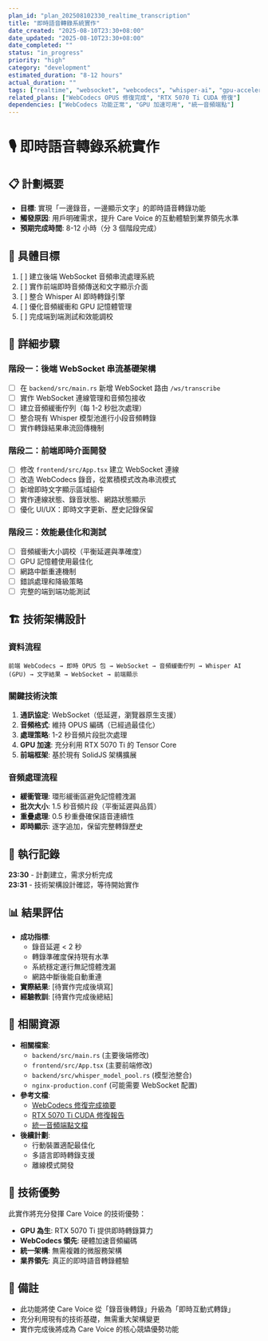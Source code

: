 ```yaml
---
plan_id: "plan_202508102330_realtime_transcription"
title: "即時語音轉錄系統實作"
date_created: "2025-08-10T23:30+08:00"
date_updated: "2025-08-10T23:30+08:00"
date_completed: ""
status: "in_progress"
priority: "high"
category: "development"
estimated_duration: "8-12 hours"
actual_duration: ""
tags: ["realtime", "websocket", "webcodecs", "whisper-ai", "gpu-acceleration"]
related_plans: ["WebCodecs OPUS 修復完成", "RTX 5070 Ti CUDA 修復"]
dependencies: ["WebCodecs 功能正常", "GPU 加速可用", "統一音頻端點"]
---
```


# 🎙️ 即時語音轉錄系統實作

## 📋 計劃概要
- **目標**: 實現「一邊錄音，一邊顯示文字」的即時語音轉錄功能
- **觸發原因**: 用戶明確需求，提升 Care Voice 的互動體驗到業界領先水準
- **預期完成時間**: 8-12 小時（分 3 個階段完成）

## 🎯 具體目標
1. [ ] 建立後端 WebSocket 音頻串流處理系統
2. [ ] 實作前端即時音頻傳送和文字顯示介面
3. [ ] 整合 Whisper AI 即時轉錄引擎
4. [ ] 優化音頻緩衝和 GPU 記憶體管理
5. [ ] 完成端到端測試和效能調校

## 📝 詳細步驟

### 階段一：後端 WebSocket 串流基礎架構
- [ ] 在 `backend/src/main.rs` 新增 WebSocket 路由 `/ws/transcribe`
- [ ] 實作 WebSocket 連線管理和音頻包接收
- [ ] 建立音頻緩衝佇列（每 1-2 秒批次處理）
- [ ] 整合現有 Whisper 模型池進行小段音頻轉錄
- [ ] 實作轉錄結果串流回傳機制

### 階段二：前端即時介面開發
- [ ] 修改 `frontend/src/App.tsx` 建立 WebSocket 連線
- [ ] 改造 WebCodecs 錄音，從累積模式改為串流模式
- [ ] 新增即時文字顯示區域組件
- [ ] 實作連線狀態、錄音狀態、網路狀態顯示
- [ ] 優化 UI/UX：即時文字更新、歷史記錄保留

### 階段三：效能最佳化和測試
- [ ] 音頻緩衝大小調校（平衡延遲與準確度）
- [ ] GPU 記憶體使用最佳化
- [ ] 網路中斷重連機制
- [ ] 錯誤處理和降級策略
- [ ] 完整的端到端功能測試

## 🏗️ 技術架構設計

### 資料流程
```
前端 WebCodecs → 即時 OPUS 包 → WebSocket → 音頻緩衝佇列 → Whisper AI (GPU) → 文字結果 → WebSocket → 前端顯示
```

### 關鍵技術決策
1. **通訊協定**: WebSocket（低延遲，瀏覽器原生支援）
2. **音頻格式**: 維持 OPUS 編碼（已經過最佳化）
3. **處理策略**: 1-2 秒音頻片段批次處理
4. **GPU 加速**: 充分利用 RTX 5070 Ti 的 Tensor Core
5. **前端框架**: 基於現有 SolidJS 架構擴展

### 音頻處理流程
- **緩衝管理**: 環形緩衝區避免記憶體洩漏
- **批次大小**: 1.5 秒音頻片段（平衡延遲與品質）
- **重疊處理**: 0.5 秒重疊確保語音連續性
- **即時顯示**: 逐字追加，保留完整轉錄歷史

## 🔄 執行記錄
**23:30** - 計劃建立，需求分析完成  
**23:31** - 技術架構設計確認，等待開始實作  

## 📊 結果評估
- **成功指標**: 
  - 錄音延遲 < 2 秒
  - 轉錄準確度保持現有水準
  - 系統穩定運行無記憶體洩漏
  - 網路中斷後能自動重連
- **實際結果**: [待實作完成後填寫]
- **經驗教訓**: [待實作完成後總結]

## 🔗 相關資源
- **相關檔案**: 
  - `backend/src/main.rs` (主要後端修改)
  - `frontend/src/App.tsx` (主要前端修改)
  - `backend/src/whisper_model_pool.rs` (模型池整合)
  - `nginx-production.conf` (可能需要 WebSocket 配置)
- **參考文檔**: 
  - [WebCodecs 修復完成摘要](../WEBCODECS_FIX_SUMMARY.md)
  - [RTX 5070 Ti CUDA 修復報告](../RTX_5070_TI_CUDA_FIX_ACHIEVEMENT.md)
  - [統一音頻端點文檔](../ARCHITECTURE.md)
- **後續計劃**: 
  - 行動裝置適配最佳化
  - 多語言即時轉錄支援
  - 離線模式開發

## 🚀 技術優勢
此實作將充分發揮 Care Voice 的技術優勢：
- **GPU 為生**: RTX 5070 Ti 提供即時轉錄算力
- **WebCodecs 領先**: 硬體加速音頻編碼
- **統一架構**: 無需複雜的微服務架構
- **業界領先**: 真正的即時語音轉錄體驗

## 📝 備註
- 此功能將使 Care Voice 從「錄音後轉錄」升級為「即時互動式轉錄」
- 充分利用現有的技術基礎，無需重大架構變更
- 實作完成後將成為 Care Voice 的核心競爞優勢功能